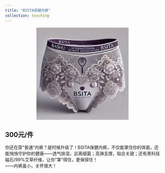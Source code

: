 ```yaml
---
title: "BSITA保健内裤"
collection: teaching
---
```


<div align=center>
<img src="https://github.com/BSITA-CQ/BSITA-CQ.github.io/blob/master/images/underwear.png" width=300>
</div>

## 300元/件

你还在穿“普通”内裤？是时候升级了！BSITA保健内裤，不仅能罩住你的体面，还能悄悄守护你的健康——透气排湿，远离细菌；高弹支撑，贴合关键；还有黑科技磁石/99%艾草纤维，让你“罩”得住，更保得住！
<br/>
——内裤虽小，关怀很大！
